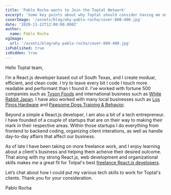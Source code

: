 ```yaml
---
title: 'Pablo Rocha wants to Join the Toptal Network'
excerpt: 'Some key points about why Toptal should consider having me on their platform as a React.js developer.'
coverImage: '/assets/blog/why-pablo-rocha/cover-800-400.jpg'
date: '2020-11-22T12:00:00.000Z'
author:
  name: Pablo Rocha
ogImage:
  url: '/assets/blog/why-pablo-rocha/cover-800-400.jpg'
isPublished: true
isHidden: true
---
```

Hello Toptal team,

I’m a React.js developer based out of South Texas, and I create moduar, efficient, and clean code. I try to leave every bit I code I touch more readable and performant than I found it. I’ve worked with fortune 500 companies such as [Tyson Foods](https://tysonfoods.com) and international business such as [White Rabbit Japan](https://www.whiterabbitjapan.com). I have also worked with many local businesses such as [Los Pinos Hardware](https://lospinoshardware.com) and [Pawsome Dogs Training & Behavior](https://www.pawsomedogs.net/).

Beyond a simple a React.js developer, I am also a bit of a tech entrepreneur. I have founded of a couple of startups that are on their way to making their mark in their respective areas. Within those startups I do everything from frontend to backend coding, organizing client interations, as well as handle day-to-day affairs that affect our business.

As of late I have been taking on more freelance work, and I enjoy learning about a client's business and helping them acheive their desired outcome. That along with my strong React.js, web development and organizational skills makes me a great fit for Totpal's best [freelance React.js developers](https://www.toptal.com/react).

Let’s chat about how I could put my various tech skills to work for Toptal's clients. Thank you for your consideration.

Pablo Rocha
